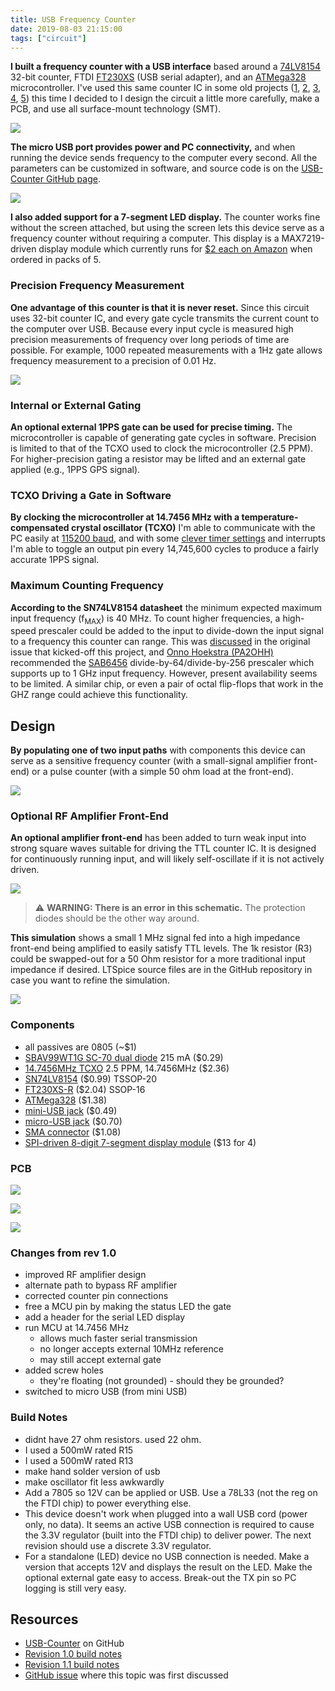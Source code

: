 ```yaml
---
title: USB Frequency Counter
date: 2019-08-03 21:15:00
tags: ["circuit"]
---
```




**I built a frequency counter with a USB interface** based around a [74LV8154](https://www.ti.com/lit/ds/symlink/sn74lv8154.pdf) 32-bit counter, FTDI [FT230XS](https://www.ftdichip.com/Support/Documents/DataSheets/ICs/DS_FT230X.pdf) (USB serial adapter), and an [ATMega328](https://www.microchip.com/wwwproducts/en/ATmega328) microcontroller. I've used this same counter IC in some old projects ([1](https://swharden.com/blog/2011-03-14-frequency-counter-finished/), [2](https://swharden.com/blog/2011-02-12-wideband-receiver-works/), [3](https://swharden.com/blog/2011-02-09-minimal-radio-project-continues/), [4](https://swharden.com/blog/2011-02-04-frequency-counter-working/), [5](https://swharden.com/blog/2011-01-28-home-brew-transceiver-taking-shape/)) this time I decided to I design the circuit a little more carefully, make a PCB, and use all surface-mount technology (SMT).

<div class="text-center img-medium">

![](https://swharden.com/static/2019/08/03/curved2.jpg)

</div>

**The micro USB port provides power and PC connectivity,** and when running the device sends frequency to the computer every second. All the parameters can be customized in software, and source code is on the [USB-Counter GitHub page](https://github.com/swharden/USB-Counter). 

<div class="text-center">

![](https://swharden.com/static/2019/08/03/DSC_0132.jpg)

</div>

**I also added support for a 7-segment LED display.** The counter works fine without the screen attached, but using the screen lets this device serve as a frequency counter without requiring a computer. This display is a MAX7219-driven display module which currently runs for [$2 each on Amazon](https://www.amazon.com/s?k=max7219+segment) when ordered in packs of 5.

### Precision Frequency Measurement

**One advantage of this counter is that it is never reset.** Since this circuit uses 32-bit counter IC, and every gate cycle transmits the current count to the computer over USB. Because every input cycle is measured high precision measurements of frequency over long periods of time are possible. For example, 1000 repeated measurements with a 1Hz gate allows frequency measurement to a precision of 0.01 Hz.

<div class="text-center img-border img-medium">

![](https://swharden.com/static/2019/08/03/2019-08-04-output.png)

</div>

### Internal or External Gating

**An optional external 1PPS gate can be used for precise timing.** The microcontroller is capable of generating gate cycles in software. Precision is limited to that of the TCXO used to clock the microcontroller (2.5 PPM). For higher-precision gating a resistor may be lifted and an external gate applied (e.g., 1PPS GPS signal).

### TCXO Driving a Gate in Software

**By clocking the microcontroller at 14.7456 MHz with a temperature-compensated crystal oscillator (TCXO)** I'm able to communicate with the PC easily at [115200 baud](http://ruemohr.org/~ircjunk/avr/baudcalc/avrbaudcalc-1.0.8.php), and with some [clever timer settings](https://eleccelerator.com/avr-timer-calculator/) and interrupts I'm able to toggle an output pin every 14,745,600 cycles to produce a fairly accurate 1PPS signal.

### Maximum Counting Frequency

**According to the SN74LV8154 datasheet** the minimum expected maximum input frequency (f<sub>MAX</sub>) is 40 MHz. To count higher frequencies, a high-speed prescaler could be added to the input to divide-down the input signal to a frequency this counter can range. This was [discussed](https://swharden.com/static/2019/08/03/) in the original issue that kicked-off this project, and [Onno Hoekstra (PA2OHH)](https://www.qsl.net/pa2ohh/) recommended the [SAB6456](https://doc.lagout.org/electronics/doc/ic_various/SAB6456.PDF) divide-by-64/divide-by-256 prescaler which supports up to 1 GHz input frequency. However, present availability seems to be limited. A similar chip, or even a pair of octal flip-flops that work in the GHZ range could achieve this functionality.

## Design

**By populating one of two input paths** with components this device can serve as a sensitive frequency counter (with a small-signal amplifier front-end) or a pulse counter (with a simple 50 ohm load at the front-end).

<div class="text-center">

![](https://swharden.com/static/2019/08/03/schematic.png)

</div>

### Optional RF Amplifier Front-End

**An optional amplifier front-end** has been added to turn weak input into strong square waves suitable for driving the TTL counter IC. It is designed for continuously running input, and will likely self-oscillate if it is not actively driven.

<div class="text-center img-border">

![](https://swharden.com/static/2019/08/03/front-end.jpg)

</div>

> ⚠️ **WARNING: There is an error in this schematic.** The protection diodes should be the other way around.

**This simulation** shows a small 1 MHz signal fed into a high impedance front-end being amplified to easily satisfy TTL levels. The 1k resistor (R3) could be swapped-out for a 50 Ohm resistor for a more traditional input impedance if desired. LTSpice source files are in the GitHub repository in case you want to refine the simulation.

<div class="text-center img-border">

![](https://swharden.com/static/2019/08/03/front-end-wave.jpg)

</div>

### Components
* all passives are 0805 (~$1)
* [SBAV99WT1G SC-70 dual diode](https://www.mouser.com/ProductDetail/ON-Semiconductor/SBAV99WT1G?qs=%2Fha2pyFaduhs9dhfVWP8oT%252BsAj5t0ZSYddkb6PuTtd0%3D) 215 mA ($0.29)
* [14.7456MHz TCXO](https://www.mouser.com/ProductDetail/Fox/FOX924B-147456?qs=sGAEpiMZZMt8oz%2FHeiymADfzZKRiEXclvcmWd5jLzoM%3D) 2.5 PPM, 14.7456MHz ($2.36)
* [SN74LV8154](https://www.mouser.com/ProductDetail/Texas-Instruments/SN74LV8154PWR?qs=sGAEpiMZZMtdY2G%252BSI3N4aQvQNXOTGN6Ghdjz%252BkScFE%3D) ($0.99) TSSOP-20
* [FT230XS-R](https://www.mouser.com/ProductDetail/FTDI/FT230XS-R?qs=sGAEpiMZZMtv%252Bwxsgy%2FhiIaF6qCroMVR1i2pEQA5UpU%3D) ($2.04) SSOP-16
* [ATMega328](https://www.mouser.com/ProductDetail/Microchip-Technology-Atmel/ATMEGA328PB-AU?qs=sGAEpiMZZMvc81WFyF5EdrSRAEYMYvHlMc95YQj%2FArE%3D) ($1.38)
* [mini-USB jack](https://www.mouser.com/ProductDetail/CUI/UJ2-MBH-1-SMT-TR?qs=sGAEpiMZZMu3xu3GWjvQiLfiCTO8RP%252Bk%252BIiwpoT5qew%3D) ($0.49)
* [micro-USB jack](https://www.mouser.com/ProductDetail/Hirose-Connector/ZX62D-B-5PA830?qs=sGAEpiMZZMulM8LPOQ%252Byk6r3VmhUEyMLT8hu1C1GYL85FtczwhvFwQ%3D%3D) ($0.70)
* [SMA connector](https://www.mouser.com/ProductDetail/LPRS/SMA-CONNECTOR?qs=sGAEpiMZZMuLQf%252BEuFsOrkd7M7rmHNHidLMZ%2Ftb%252B0T1YCJLScw0qLA%3D%3D) ($1.08)
* [SPI-driven 8-digit 7-segment display module](https://www.amazon.com/dp/B07CL2YNJQ) ($13 for 4)


### PCB

<div class="text-center img-border">

![](https://swharden.com/static/2019/08/03/pcb-dsn.png)

</div>

<div class="text-center">

![](https://swharden.com/static/2019/08/03/pcb-rndr.png)

</div>

<div class="text-center img-border">

![](https://swharden.com/static/2019/08/03/DSC_0128.jpg)

</div>

### Changes from rev 1.0
* improved RF amplifier design
* alternate path to bypass RF amplifier
* corrected counter pin connections
* free a MCU pin by making the status LED the gate
* add a header for the serial LED display
* run MCU at 14.7456 MHz
  * allows much faster serial transmission
  * no longer accepts external 10MHz reference
  * may still accept external gate
* added screw holes
  * they're floating (not grounded) - should they be grounded?
* switched to micro USB (from mini USB)

### Build Notes
* didnt have 27 ohm resistors. used 22 ohm.
* I used a 500mW rated R15
* I used a 500mW rated R13
* make hand solder version of usb
* make oscillator fit less awkwardly
* Add a 7805 so 12V can be applied or USB. Use a 78L33 (not the reg on the FTDI chip) to power everything else.
* This device doesn't work when plugged into a wall USB cord (power only, no data). It seems an active USB connection is required to cause the 3.3V regulator (built into the FTDI chip) to deliver power. The next revision should use a discrete 3.3V regulator.
* For a standalone (LED) device no USB connection is needed. Make a version that accepts 12V and displays the result on the LED. Make the optional external gate easy to access. Break-out the TX pin so PC logging is still very easy.

## Resources
* [USB-Counter](https://github.com/swharden/USB-Counter) on GitHub
* [Revision 1.0 build notes](https://github.com/swharden/USB-Counter/tree/master/builds/1.0)
* [Revision 1.1 build notes](https://github.com/swharden/USB-Counter/tree/master/builds/1.1)
* [GitHub issue](https://github.com/swharden/AVR-projects/issues/1) where this topic was first discussed